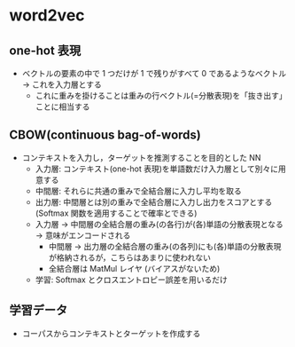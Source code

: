 # word2vec

## one-hot 表現

- ベクトルの要素の中で 1 つだけが 1 で残りがすべて 0 であるようなベクトル → これを入力層とする
  - これに重みを掛けることは重みの行ベクトル(=分散表現)を「抜き出す」ことに相当する

## CBOW(continuous bag-of-words)

- コンテキストを入力し，ターゲットを推測することを目的とした NN
  - 入力層: コンテキスト(one-hot 表現)を単語数だけ入力層として別々に用意する
  - 中間層: それらに共通の重みで全結合層に入力し平均を取る
  - 出力層: 中間層とは別の重みで全結合層に入力し出力をスコアとする(Softmax 関数を適用することで確率とできる)
  - 入力層 → 中間層の全結合層の重み(の各行)が(各)単語の分散表現となる → 意味がエンコードされる
    - 中間層 → 出力層の全結合層の重み(の各列)にも(各)単語の分散表現が格納されるが，こちらはあまりに使われない
    - 全結合層は MatMul レイヤ (バイアスがないため)
  - 学習: Softmax とクロスエントロピー誤差を用いるだけ

## 学習データ
- コーパスからコンテキストとターゲットを作成する
